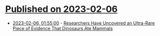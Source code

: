 # [Published on 2023-02-06](index.md)

* [2023-02-06, 01:55:00](https://soylentnews.org/article.pl?sid=23/02/05/0439211&from=rss) - [Researchers Have Uncovered an Ultra-Rare Piece of Evidence That Dinosaurs Ate Mammals](https://soylentnews.org/article.pl?sid=23/02/05/0439211&from=rss)
